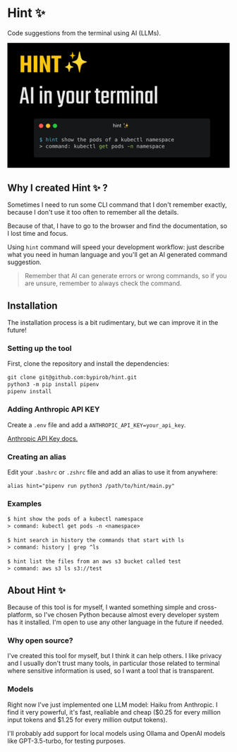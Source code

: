 # Hint ✨

Code suggestions from the terminal using AI (LLMs).

![hint cover image](https://github.com/bypirob/hint/blob/main/docs/cover.png?raw=true)

## Why I created Hint ✨ ?

Sometimes I need to run some CLI command that I don't remember exactly, because I don't use it too often to remember all the details.

Because of that, I have to go to the browser and find the documentation, so I lost time and focus.

Using `hint` command will speed your development workflow: just describe what you need in human language and you'll get an AI generated command suggestion.

> Remember that AI can generate errors or wrong commands, so if you are unsure, remember to always check the command.

## Installation

The installation process is a bit rudimentary, but we can improve it in the future!

### Setting up the tool

First, clone the repository and install the dependencies:

```
git clone git@github.com:bypirob/hint.git
python3 -m pip install pipenv
pipenv install
```

### Adding Anthropic API KEY

Create a `.env` file and add a `ANTHROPIC_API_KEY=your_api_key`.

[Anthropic API Key docs.](https://docs.anthropic.com/claude/docs/getting-access-to-claude#step-3-generate-an-api-key)


### Creating an alias

Edit your `.bashrc` or `.zshrc` file and add an alias to use it from anywhere:

```
alias hint="pipenv run python3 /path/to/hint/main.py"
```

### Examples

```
$ hint show the pods of a kubectl namespace
> command: kubectl get pods -n <namespace>

$ hint search in history the commands that start with ls
> command: history | grep ^ls

$ hint list the files from an aws s3 bucket called test
> command: aws s3 ls s3://test
```

## About Hint ✨

Because of this tool is for myself, I wanted something simple and cross-platform, so I've chosen Python because almost every developer system has it installed. I'm open to use any other language in the future if needed.

### Why open source?

I've created this tool for myself, but I think it can help others. I like privacy and I usually don't trust many tools, in particular those related to terminal where sensitive information is used, so I want a tool that is transparent.

### Models

Right now I've just implemented one LLM model: Haiku from Anthropic. I find it very powerful, it's fast, realiable and cheap ($0.25 for every million input tokens and $1.25 for every million output tokens).

I'll probably add support for local models using Ollama and OpenAI models like GPT-3.5-turbo, for testing purposes.